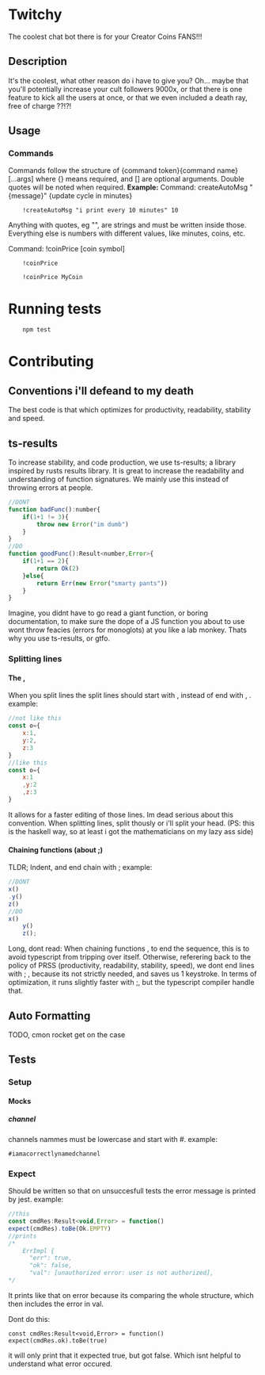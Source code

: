 # Twitchy
The coolest chat bot there is for your Creator Coins FANS!!!
## Description
It's the coolest, what other reason do i have to give you?
Oh... maybe that you'll potentially increase your cult followers
9000x, or that there is one feature to kick all the users at once,
or that we even included a death ray, free of charge ??!?!

## Usage
### Commands
Commands follow the structure of {command token}{command name} [...args]
where {} means required, and [] are optional arguments.
Double quotes will be noted when required.
**Example:**
Command: createAutoMsg "{message}" {update cycle in minutes}
```
    !createAutoMsg "i print every 10 minutes" 10
```
Anything with quotes, eg "", are strings and must be written inside those. Everything
else is numbers with different values, like minutes, coins, etc.

Command: !coinPrice [coin symbol]
```
    !coinPrice
```
```
    !coinPrice MyCoin 
```

# Running tests
```sh
    npm test
```

# Contributing
## Conventions i'll defeand to my death
The best code is that which optimizes for productivity, readability,
stability and speed.

## ts-results
To increase stability, and code production, we use ts-results; a
library inspired by rusts results library.
It is great to increase the readability and understanding of
function signatures. We mainly use this instead of throwing errors
at people.
```Javascript
//DONT
function badFunc():number{
	if(1+1 != 3){
		throw new Error("im dumb")
	}
}
//DO
function goodFunc():Result<number,Error>{
	if(1+1 == 2){
		return Ok(2)
	}else{
		return Err(new Error("smarty pants"))
	}
}

```
Imagine, you didnt have to go read a giant function, or
boring documentation, to make sure the dope of a JS function
you about to use wont throw feacies (errors for monoglots) at 
you like a lab monkey. Thats why you use ts-results, or gtfo.

### Splitting lines
#### The ,
When you split lines the split lines should start with , instead
of end with , .
example:
```Javascript
//not like this
const o={
	x:1,
	y:2,
	z:3
}
//like this
const o={
	x:1
	,y:2
	,z:3
}
```
It allows for a faster editing of those lines.
Im dead serious about this convention. When splitting lines, split thously or i'll split your head.
(PS: this is the haskell way, so at least i got the mathematicians on my lazy ass side)
#### Chaining functions (about ;)
TLDR; Indent, and end chain with ;
example:
```Javascript
//DONT
x()
.y()
z()
//DO
x()
	y()
	z();
```

Long, dont read:
When chaining functions , to end the sequence, this is to avoid
typescript from tripping over itself. Otherwise, referering back to
the policy of PRSS (productivity, readability, stability, speed), we
dont end lines with ; , because its not strictly needed, and saves us
1 keystroke. In terms of optimization, it runs slightly faster with ;,
but the typescript compiler handle that.

## Auto Formatting
TODO, cmon rocket get on the case

## Tests
### Setup

#### Mocks
##### channel
channels nammes must be lowercase and start with #.
example:
```
#iamacorrectlynamedchannel
```
### Expect
Should be written so that on unsuccesfull tests the error
message is printed by jest.
example:
```Javascript
//this
const cmdRes:Result<void,Error> = function()
expect(cmdRes).toBe(Ok.EMPTY)
//prints
/*
	ErrImpl {
	  "err": true,
	  "ok": false,
	  "val": [unauthorized error: user is not authorized],
*/
```
It prints like that on error because its comparing the whole structure,
which then includes the error in val.

Dont do this:
```
const cmdRes:Result<void,Error> = function()
expect(cmdRes.ok).toBe(true)
```
it will only print that it expected true, but got false. Which
isnt helpful to understand what error occured.
